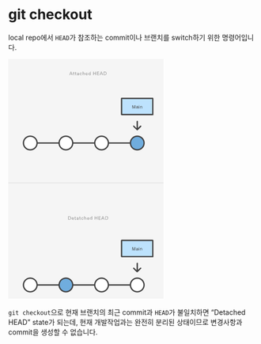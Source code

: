 # git checkout

local repo에서 `HEAD`가 참조하는 commit이나 브랜치를 switch하기 위한 명령어입니다.

![Git Checkout](../image/git_checkout.png)

`git checkout`으로 현재 브랜치의 최근 commit과 `HEAD`가 불일치하면 “Detached HEAD” state가 되는데, 현재 개발작업과는 완전히 분리된 상태이므로 변경사항과 commit을 생성할 수 없습니다.

